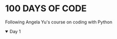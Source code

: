 # 100 DAYS OF CODE
Following Angela Yu's course on coding with Python

<details open>
  <summary>Day 1</summary>
  
</details>
